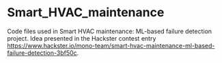 # Smart_HVAC_maintenance
Code files used in Smart HVAC maintenance: ML-based failure detection project.
Idea presented in the Hackster contest entry https://www.hackster.io/mono-team/smart-hvac-maintenance-ml-based-failure-detection-3bf50c.
 
